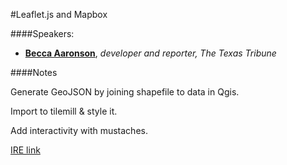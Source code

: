 #Leaflet.js and Mapbox

####Speakers:

* **[Becca Aaronson](https://twitter.com/becca_aa)**, *developer and reporter, The Texas Tribune*

####Notes

Generate GeoJSON by joining shapefile to data in Qgis.

Import to tilemill & style it.

Add interactivity with mustaches.

[IRE link](http://www.ire.org/events-and-training/event/973/1096/)